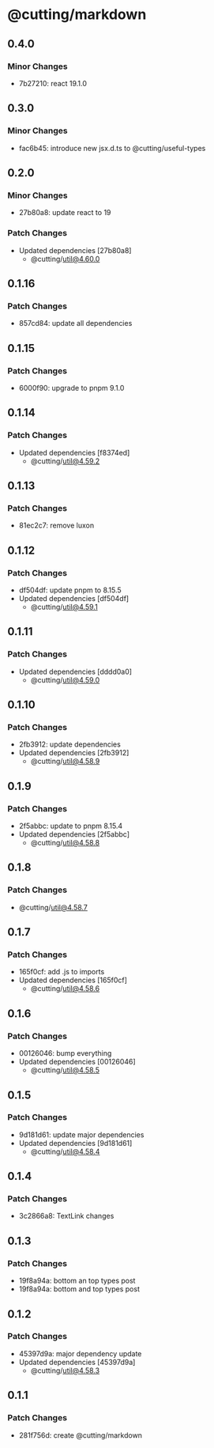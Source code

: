 # @cutting/markdown

## 0.4.0

### Minor Changes

- 7b27210: react 19.1.0

## 0.3.0

### Minor Changes

- fac6b45: introduce new jsx.d.ts to @cutting/useful-types

## 0.2.0

### Minor Changes

- 27b80a8: update react to 19

### Patch Changes

- Updated dependencies [27b80a8]
  - @cutting/util@4.60.0

## 0.1.16

### Patch Changes

- 857cd84: update all dependencies

## 0.1.15

### Patch Changes

- 6000f90: upgrade to pnpm 9.1.0

## 0.1.14

### Patch Changes

- Updated dependencies [f8374ed]
  - @cutting/util@4.59.2

## 0.1.13

### Patch Changes

- 81ec2c7: remove luxon

## 0.1.12

### Patch Changes

- df504df: update pnpm to 8.15.5
- Updated dependencies [df504df]
  - @cutting/util@4.59.1

## 0.1.11

### Patch Changes

- Updated dependencies [dddd0a0]
  - @cutting/util@4.59.0

## 0.1.10

### Patch Changes

- 2fb3912: update dependencies
- Updated dependencies [2fb3912]
  - @cutting/util@4.58.9

## 0.1.9

### Patch Changes

- 2f5abbc: update to pnpm 8.15.4
- Updated dependencies [2f5abbc]
  - @cutting/util@4.58.8

## 0.1.8

### Patch Changes

- @cutting/util@4.58.7

## 0.1.7

### Patch Changes

- 165f0cf: add .js to imports
- Updated dependencies [165f0cf]
  - @cutting/util@4.58.6

## 0.1.6

### Patch Changes

- 00126046: bump everything
- Updated dependencies [00126046]
  - @cutting/util@4.58.5

## 0.1.5

### Patch Changes

- 9d181d61: update major dependencies
- Updated dependencies [9d181d61]
  - @cutting/util@4.58.4

## 0.1.4

### Patch Changes

- 3c2866a8: TextLink changes

## 0.1.3

### Patch Changes

- 19f8a94a: bottom an top types post
- 19f8a94a: bottom and top types post

## 0.1.2

### Patch Changes

- 45397d9a: major dependency update
- Updated dependencies [45397d9a]
  - @cutting/util@4.58.3

## 0.1.1

### Patch Changes

- 281f756d: create @cutting/markdown
